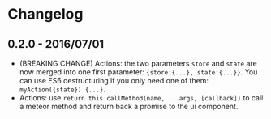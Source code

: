 # Changelog

## 0.2.0 - 2016/07/01

 - (BREAKING CHANGE) Actions: the two parameters `store` and `state` are now merged into one first parameter: `{store:{...}, state:{...}}`. You can use ES6 destructuring if you only need one of them: `myAction({state}) {...}`.
 - Actions: use `return this.callMethod(name, ...args, [callback])` to call a meteor method and return back a promise to the ui component.
